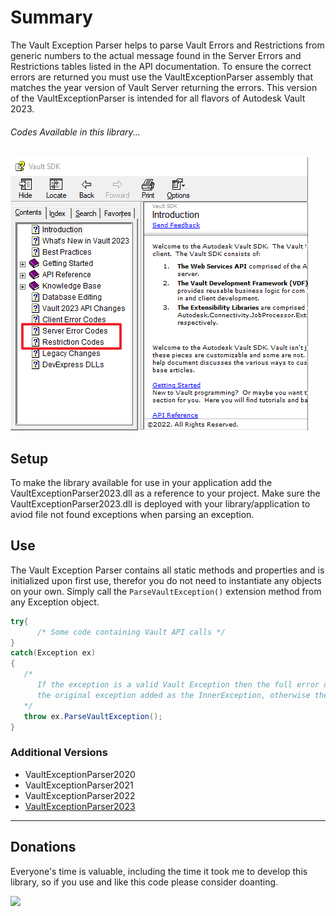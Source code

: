 ﻿# Summary
The Vault Exception Parser helps to parse Vault Errors and Restrictions from generic numbers to the actual message found in the Server Errors and Restrictions tables listed in the API documentation. To ensure the correct errors are returned you must use the VaultExceptionParser assembly that matches the year version of Vault Server returning the errors. This version of the VaultExceptionParser is intended for all flavors of Autodesk Vault 2023.

###### Codes Available in this library...
![GitHub Logo](Resources/VaultSDKContents.png)

## Setup
To make the library available for use in your application add the VaultExceptionParser2023.dll as a reference to your project.
Make sure the VaultExceptionParser2023.dll is deployed with your library/application to aviod file not found exceptions when parsing an exception. 

## Use
The Vault Exception Parser contains all static methods and properties and is initialized upon first use, therefor you do not need to instantiate any objects on your own.
Simply call the `ParseVaultException()` extension method from any Exception object.

```C#
try{
      /* Some code containing Vault API calls */
}
catch(Exception ex)
{
   /* 
      If the exception is a valid Vault Exception then the full error or restriction message is returned with 
      the original exception added as the InnerException, otherwise the original exception is returned. 
   */
   throw ex.ParseVaultException();
}
```
    
### Additional Versions
-	VaultExceptionParser2020
-	VaultExceptionParser2021
-	VaultExceptionParser2022
-	[VaultExceptionParser2023](https://github.com/Futemire/VaultExceptionParser2023)

<hr/>

## Donations

Everyone's time is valuable, including the time it took me to develop this library, so if you use and like this code please consider doanting.

<a href="https://www.paypal.com/donate/?hosted_button_id=KF5GUDY36NHJ8">
      <img src="https://www.paypalobjects.com/en_US/i/btn/btn_donateCC_LG.gif"/>
</a>

